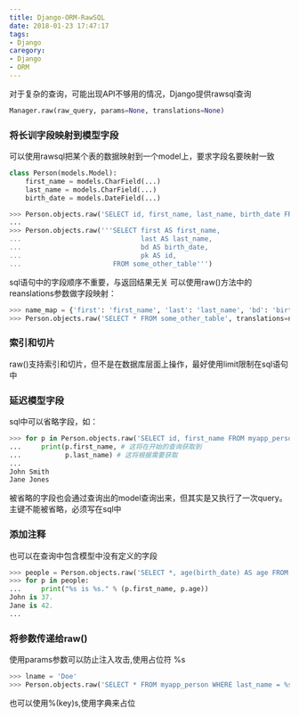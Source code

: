 ```yaml
---
title: Django-ORM-RawSQL
date: 2018-01-23 17:47:17
tags:
- Django
caregory:
- Django
- ORM
---
```


对于复杂的查询，可能出现API不够用的情况，Django提供rawsql查询
``` python
Manager.raw(raw_query, params=None, translations=None)
```

### 将长训字段映射到模型字段
可以使用rawsql把某个表的数据映射到一个model上，要求字段名要映射一致
``` python
class Person(models.Model):
    first_name = models.CharField(...)
    last_name = models.CharField(...)
    birth_date = models.DateField(...)

>>> Person.objects.raw('SELECT id, first_name, last_name, birth_date FROM myapp_person')
...
>>> Person.objects.raw('''SELECT first AS first_name,
...                              last AS last_name,
...                              bd AS birth_date,
...                              pk AS id,
...                       FROM some_other_table''')
```

sql语句中的字段顺序不重要，与返回结果无关
可以使用raw()方法中的reanslations参数做字段映射：
``` python
>>> name_map = {'first': 'first_name', 'last': 'last_name', 'bd': 'birth_date', 'pk': 'id'}
>>> Person.objects.raw('SELECT * FROM some_other_table', translations=name_map)
```

### 索引和切片
raw()支持索引和切片，但不是在数据库层面上操作，最好使用limit限制在sql语句中

### 延迟模型字段
sql中可以省略字段，如：
``` python
>>> for p in Person.objects.raw('SELECT id, first_name FROM myapp_person'):
...     print(p.first_name, # 这将在开始的查询获取到
...           p.last_name) # 这将根据需要获取
...
John Smith
Jane Jones
```
被省略的字段也会通过查询出的model查询出来，但其实是又执行了一次query。
主键不能被省略，必须写在sql中

### 添加注释
也可以在查询中包含模型中没有定义的字段
``` python
>>> people = Person.objects.raw('SELECT *, age(birth_date) AS age FROM myapp_person')
>>> for p in people:
...     print("%s is %s." % (p.first_name, p.age))
John is 37.
Jane is 42.
...
```

### 将参数传递给raw()
使用params参数可以防止注入攻击,使用占位符 %s
``` python
>>> lname = 'Doe'
>>> Person.objects.raw('SELECT * FROM myapp_person WHERE last_name = %s', [lname])
```
也可以使用%(key)s,使用字典来占位








